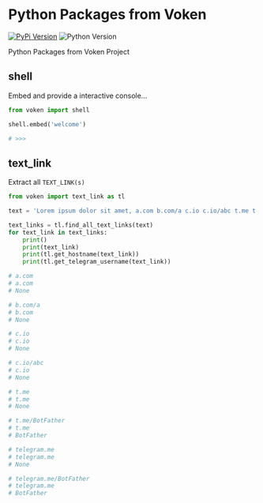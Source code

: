 # Python Packages from Voken

[![PyPi Version](http://img.shields.io/pypi/v/voken.svg)](https://pypi.python.org/pypi/voken/)
![Python Version](https://shields.io/badge/python-%5E3.8-blue)

Python Packages from Voken Project

## shell

Embed and provide a interactive console...

```python
from voken import shell

shell.embed('welcome')

# >>>
```


## text_link

Extract all `TEXT_LINK(s)`

```python
from voken import text_link as tl

text = 'Lorem ipsum dolor sit amet, a.com b.com/a c.io c.io/abc t.me t.me/BotFather telegram.me telegram.me/BotFather something else...'

text_links = tl.find_all_text_links(text)
for text_link in text_links:
    print()
    print(text_link)
    print(tl.get_hostname(text_link))
    print(tl.get_telegram_username(text_link))

# a.com
# a.com
# None

# b.com/a
# b.com
# None

# c.io
# c.io
# None

# c.io/abc
# c.io
# None

# t.me
# t.me
# None

# t.me/BotFather
# t.me
# BotFather

# telegram.me
# telegram.me
# None

# telegram.me/BotFather
# telegram.me
# BotFather
```
